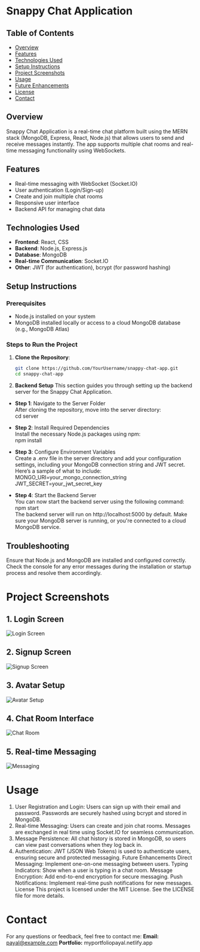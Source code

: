 # Snappy Chat Application

## Table of Contents
- [Overview](#overview)
- [Features](#features)
- [Technologies Used](#technologies-used)
- [Setup Instructions](#setup-instructions)
- [Project Screenshots](#project-screenshots)
- [Usage](#usage)
- [Future Enhancements](#future-enhancements)
- [License](#license)
- [Contact](#contact)

## Overview
Snappy Chat Application is a real-time chat platform built using the MERN stack (MongoDB, Express, React, Node.js) that allows users to send and receive messages instantly. The app supports multiple chat rooms and real-time messaging functionality using WebSockets.

## Features
- Real-time messaging with WebSocket (Socket.IO)
- User authentication (Login/Sign-up)
- Create and join multiple chat rooms
- Responsive user interface
- Backend API for managing chat data

## Technologies Used
- **Frontend**: React, CSS
- **Backend**: Node.js, Express.js
- **Database**: MongoDB
- **Real-time Communication**: Socket.IO
- **Other**: JWT (for authentication), bcrypt (for password hashing)

## Setup Instructions

### Prerequisites
- Node.js installed on your system
- MongoDB installed locally or access to a cloud MongoDB database (e.g., MongoDB Atlas)

### Steps to Run the Project

1. **Clone the Repository**:
   ```bash
   git clone https://github.com/YourUsername/snappy-chat-app.git
   cd snappy-chat-app

2. **Backend Setup**
This section guides you through setting up the backend server for the Snappy Chat Application.  


- **Step 1**: Navigate to the Server Folder  
After cloning the repository, move into the server directory:  
cd server  

- **Step 2**: Install Required Dependencies  
Install the necessary Node.js packages using npm:  
npm install  

- **Step 3**: Configure Environment Variables  
Create a .env file in the server directory and add your configuration settings, including your MongoDB connection string and JWT secret.  
Here’s a sample of what to include:  
MONGO_URI=your_mongo_connection_string  
JWT_SECRET=your_jwt_secret_key  

- **Step 4**: Start the Backend Server  
You can now start the backend server using the following command:   
npm start  
The backend server will run on http://localhost:5000 by default. Make sure your MongoDB server is running, or you're connected to a cloud MongoDB service.  

## Troubleshooting
Ensure that Node.js and MongoDB are installed and configured correctly.
Check the console for any error messages during the installation or startup process and resolve them accordingly.

# Project Screenshots
## 1. Login Screen
![Login Screen](https://github.com/Payal-Sinha09/Snappy/blob/master/images/Screenshot%20(156).png)

## 2. Signup Screen
![Signup Screen](https://github.com/Payal-Sinha09/Snappy/blob/master/images/Screenshot%20(159).png)

## 3. Avatar Setup
![Avatar Setup](https://github.com/Payal-Sinha09/Snappy/blob/master/images/Screenshot%20(160).png)

## 4. Chat Room Interface
![Chat Room](https://github.com/Payal-Sinha09/Snappy/blob/master/images/Screenshot%20(161).png)

## 5. Real-time Messaging
![Messaging](https://github.com/Payal-Sinha09/Snappy/blob/master/images/Screenshot%20(162).png)


# Usage
1. User Registration and Login:
Users can sign up with their email and password.
Passwords are securely hashed using bcrypt and stored in MongoDB.
2. Real-time Messaging:
Users can create and join chat rooms.
Messages are exchanged in real time using Socket.IO for seamless communication.
3. Message Persistence:
All chat history is stored in MongoDB, so users can view past conversations when they log back in.
4. Authentication:
JWT (JSON Web Tokens) is used to authenticate users, ensuring secure and protected messaging.
Future Enhancements
Direct Messaging: Implement one-on-one messaging between users.
Typing Indicators: Show when a user is typing in a chat room.
Message Encryption: Add end-to-end encryption for secure messaging.
Push Notifications: Implement real-time push notifications for new messages.
License
This project is licensed under the MIT License. See the LICENSE file for more details.

# Contact
For any questions or feedback, feel free to contact me:
**Email:** payal@example.com
**Portfolio:** myportfoliopayal.netlify.app